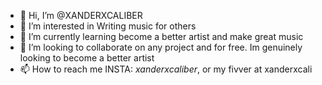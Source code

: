 - 👋 Hi, I’m @XANDERXCALIBER
- 👀 I’m interested in Writing music for others 
- 🌱 I’m currently learning become a better artist and make great music
- 💞️ I’m looking to collaborate on any project and for free. Im genuinely looking to become a better artist
- 📫 How to reach me INSTA: _xanderxcaliber_, or my fivver at xanderxcali

<!---
XANDERXCALIBER/XANDERXCALIBER is a ✨ special ✨ repository because its `README.md` (this file) appears on your GitHub profile.
You can click the Preview link to take a look at your changes.
--->
